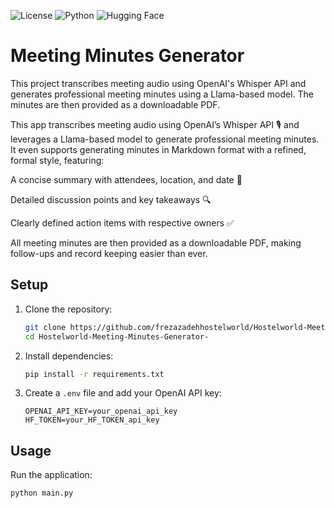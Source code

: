 ![License](https://img.shields.io/badge/license-MIT-blue.svg)
![Python](https://img.shields.io/badge/python-3.8+-blue.svg)
![Hugging Face](https://img.shields.io/badge/Hugging%20Face-Transformers-yellow.svg)

# Meeting Minutes Generator

This project transcribes meeting audio using OpenAI's Whisper API and generates professional meeting minutes using a Llama-based model. The minutes are then provided as a downloadable PDF.

This app transcribes meeting audio using OpenAI’s Whisper API 🎙️ and leverages a Llama-based model to generate professional meeting minutes. It even supports generating minutes in Markdown format with a refined, formal style, featuring:

A concise summary with attendees, location, and date 📅

Detailed discussion points and key takeaways 🔍

Clearly defined action items with respective owners ✅

All meeting minutes are then provided as a downloadable PDF, making follow-ups and record keeping easier than ever.

## Setup

1. Clone the repository:
    ```bash
    git clone https://github.com/frezazadehhostelworld/Hostelworld-Meeting-Minutes-Generator-.git
    cd Hostelworld-Meeting-Minutes-Generator-
    ```

2. Install dependencies:
    ```bash
    pip install -r requirements.txt
    ```

3. Create a `.env` file and add your OpenAI API key:
    ```
    OPENAI_API_KEY=your_openai_api_key
    HF_TOKEN=your_HF_TOKEN_api_key
    ```

## Usage

Run the application:
```bash
python main.py
